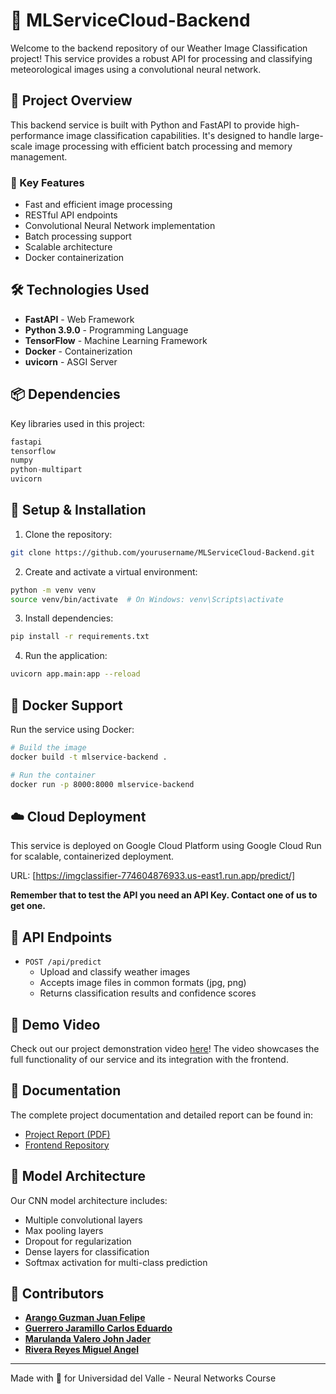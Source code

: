 
# 🤖 MLServiceCloud-Backend

Welcome to the backend repository of our Weather Image Classification project! This service provides a robust API for processing and classifying meteorological images using a convolutional neural network.

## 🎯 Project Overview

This backend service is built with Python and FastAPI to provide high-performance image classification capabilities. It's designed to handle large-scale image processing with efficient batch processing and memory management.

### 🚀 Key Features

- Fast and efficient image processing
- RESTful API endpoints
- Convolutional Neural Network implementation
- Batch processing support
- Scalable architecture
- Docker containerization

## 🛠️ Technologies Used

- **FastAPI** - Web Framework
- **Python 3.9.0** - Programming Language
- **TensorFlow** - Machine Learning Framework
- **Docker** - Containerization
- **uvicorn** - ASGI Server

## 📦 Dependencies

Key libraries used in this project:
```python
fastapi
tensorflow
numpy
python-multipart
uvicorn
```

## 🔧 Setup & Installation

1. Clone the repository:
```bash
git clone https://github.com/yourusername/MLServiceCloud-Backend.git
```

2. Create and activate a virtual environment:
```bash
python -m venv venv
source venv/bin/activate  # On Windows: venv\Scripts\activate
```

3. Install dependencies:
```bash
pip install -r requirements.txt
```

4. Run the application:
```bash
uvicorn app.main:app --reload
```

## 🐳 Docker Support

Run the service using Docker:

```bash
# Build the image
docker build -t mlservice-backend .

# Run the container
docker run -p 8000:8000 mlservice-backend
```

## ☁️ Cloud Deployment
This service is deployed on Google Cloud Platform using Google Cloud Run for scalable, containerized deployment.

URL: [https://imgclassifier-774604876933.us-east1.run.app/predict/]

**Remember that to test the API you need an API Key. Contact one of us to get one.**

## 🔌 API Endpoints

- `POST /api/predict`
  - Upload and classify weather images
  - Accepts image files in common formats (jpg, png)
  - Returns classification results and confidence scores

## 🎥 Demo Video

Check out our project demonstration video [here](https://youtu.be/lvb8Gw3CL24)! The video showcases the full functionality of our service and its integration with the frontend.

## 📝 Documentation

The complete project documentation and detailed report can be found in:
- [Project Report (PDF)](https://docs.google.com/document/d/10U-kktKWC5EB4KLxGytVVu6gyYVuLawf7wcvzxDWSBo/edit?usp=sharing)
- [Frontend Repository](https://github.com/JohnMarulanda/MLServiceCloud-Frontend)

## 🔬 Model Architecture

Our CNN model architecture includes:
- Multiple convolutional layers
- Max pooling layers
- Dropout for regularization
- Dense layers for classification
- Softmax activation for multi-class prediction

## 👥 Contributors

- [**Arango Guzman Juan Felipe**](https://github.com/JuanArango30)
- [**Guerrero Jaramillo Carlos Eduardo**](https://github.com/ClusterMax)
- [**Marulanda Valero John Jader**](https://github.com/JohnMarulanda)
- [**Rivera Reyes Miguel Angel**](https://github.com/BitzKort)

---
Made with 🧠 for Universidad del Valle - Neural Networks Course
